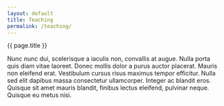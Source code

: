 ```yaml
---
layout: default
title: Teaching
permalink: /teaching/
---
```


{{ page.title }}

Nunc nunc dui, scelerisque a iaculis non, convallis at augue. Nulla porta quis diam vitae laoreet. Donec mollis dolor a purus auctor placerat. Mauris non eleifend erat. Vestibulum cursus risus maximus tempor efficitur. Nulla sed elit dapibus massa consectetur ullamcorper. Integer ac blandit eros. Quisque sit amet mauris blandit, finibus lectus eleifend, pulvinar neque. Quisque eu metus nisi.
